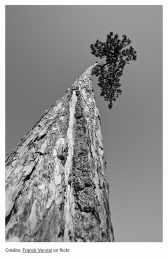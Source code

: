 ![Maëva](/images/2022-09-22.jpg)

Crédits: [Franck Vervial](https://www.flickr.com/people/vervial/) on flickr